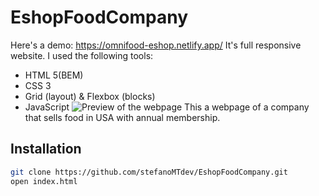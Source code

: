 # EshopFoodCompany
Here's a demo: https://omnifood-eshop.netlify.app/
It's full responsive website.
I used the following tools:
- HTML 5(BEM)
- CSS 3
- Grid (layout) & Flexbox (blocks)
- JavaScript
![Preview of the webpage](https://github.com/stefanoMTdev/EshopFoodCompany/blob/master/img/webpage%20preview.pngg)
This a webpage of a company that sells food in USA with annual membership.


## Installation
```sh
git clone https://github.com/stefanoMTdev/EshopFoodCompany.git
open index.html
```
